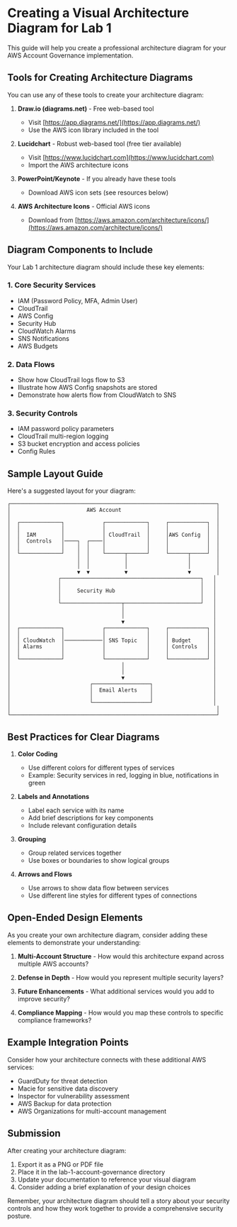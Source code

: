 # Creating a Visual Architecture Diagram for Lab 1

This guide will help you create a professional architecture diagram for your AWS Account Governance implementation.

## Tools for Creating Architecture Diagrams

You can use any of these tools to create your architecture diagram:

1. **Draw.io (diagrams.net)** - Free web-based tool
   - Visit [https://app.diagrams.net/](https://app.diagrams.net/)
   - Use the AWS icon library included in the tool

2. **Lucidchart** - Robust web-based tool (free tier available)
   - Visit [https://www.lucidchart.com](https://www.lucidchart.com)
   - Import the AWS architecture icons

3. **PowerPoint/Keynote** - If you already have these tools
   - Download AWS icon sets (see resources below)

4. **AWS Architecture Icons** - Official AWS icons
   - Download from [https://aws.amazon.com/architecture/icons/](https://aws.amazon.com/architecture/icons/)

## Diagram Components to Include

Your Lab 1 architecture diagram should include these key elements:

### 1. Core Security Services
- IAM (Password Policy, MFA, Admin User)
- CloudTrail
- AWS Config
- Security Hub
- CloudWatch Alarms
- SNS Notifications
- AWS Budgets

### 2. Data Flows
- Show how CloudTrail logs flow to S3
- Illustrate how AWS Config snapshots are stored
- Demonstrate how alerts flow from CloudWatch to SNS

### 3. Security Controls
- IAM password policy parameters
- CloudTrail multi-region logging
- S3 bucket encryption and access policies
- Config Rules

## Sample Layout Guide

Here's a suggested layout for your diagram:

```
┌─────────────────────────────────────────────────────────────────┐
│                        AWS Account                              │
│                                                                 │
│  ┌─────────────┐            ┌─────────────┐     ┌────────────┐  │
│  │             │            │             │     │            │  │
│  │  IAM        │            │ CloudTrail  │     │AWS Config  │  │
│  │  Controls   │────┐  ┌────│             │     │            │  │
│  │             │    │  │    │             │     │            │  │
│  └─────────────┘    │  │    └──────┬──────┘     └──────┬─────┘  │
│                     │  │           │                   │        │
│                     │  │           │                   │        │
│                     ▼  ▼           ▼                   ▼        │
│               ┌────────────────────────────────────────────┐   │
│               │                                            │   │
│               │     Security Hub                           │   │
│               │                                            │   │
│               └───────────────────┬────────────────────────┘   │
│                                   │                            │
│                                   │                            │
│                                   ▼                            │
│  ┌─────────────┐            ┌─────────────┐     ┌────────────┐ │
│  │             │            │             │     │            │ │
│  │ CloudWatch  │────────────│ SNS Topic   │     │ Budget     │ │
│  │ Alarms      │            │             │     │ Controls   │ │
│  │             │            │             │     │            │ │
│  └─────────────┘            └─────────────┘     └────────────┘ │
│                                   │                            │
│                                   │                            │
│                                   ▼                            │
│                         ┌──────────────────┐                   │
│                         │  Email Alerts    │                   │
│                         │                  │                   │
│                         └──────────────────┘                   │
│                                                                 │
└─────────────────────────────────────────────────────────────────┘
```

## Best Practices for Clear Diagrams

1. **Color Coding**
   - Use different colors for different types of services
   - Example: Security services in red, logging in blue, notifications in green

2. **Labels and Annotations**
   - Label each service with its name
   - Add brief descriptions for key components
   - Include relevant configuration details

3. **Grouping**
   - Group related services together
   - Use boxes or boundaries to show logical groups

4. **Arrows and Flows**
   - Use arrows to show data flow between services
   - Use different line styles for different types of connections

## Open-Ended Design Elements

As you create your own architecture diagram, consider adding these elements to demonstrate your understanding:

1. **Multi-Account Structure** - How would this architecture expand across multiple AWS accounts?

2. **Defense in Depth** - How would you represent multiple security layers?

3. **Future Enhancements** - What additional services would you add to improve security?

4. **Compliance Mapping** - How would you map these controls to specific compliance frameworks?

## Example Integration Points

Consider how your architecture connects with these additional AWS services:

- GuardDuty for threat detection
- Macie for sensitive data discovery
- Inspector for vulnerability assessment
- AWS Backup for data protection
- AWS Organizations for multi-account management

## Submission

After creating your architecture diagram:

1. Export it as a PNG or PDF file
2. Place it in the lab-1-account-governance directory
3. Update your documentation to reference your visual diagram
4. Consider adding a brief explanation of your design choices

Remember, your architecture diagram should tell a story about your security controls and how they work together to provide a comprehensive security posture. 